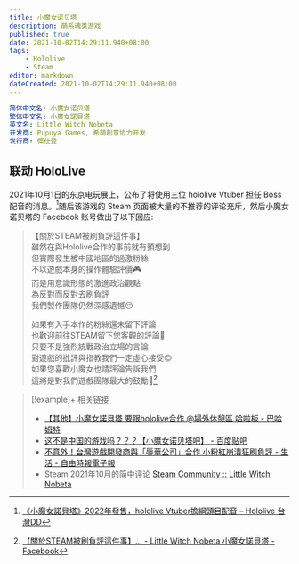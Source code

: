 ```yaml
---
title: 小魔女诺贝塔
description: 萌系魂类游戏
published: true
date: 2021-10-02T14:29:11.940+08:00
tags:
    - Hololive
    - Steam
editor: markdown
dateCreated: 2021-10-02T14:29:11.940+08:00
---
```


```YAML
简体中文名: 小魔女诺贝塔
繁体中文名: 小魔女諾貝塔
英文名: Little Witch Nobeta
开发商: Pupuya Games, 希萌創意协力开发
发行商: 傑仕登
```

## 联动 HoloLive

2021年10月1日的东京电玩展上，公布了将使用三位 hololive Vtuber 担任 Boss 配音的消息。[^n_hvb]随后该游戏的 Steam 页面被大量的不推荐的评论充斥，然后小魔女诺贝塔的 Facebook 账号做出了以下回应:

[^n_hvb]: [《小魔女諾貝塔》2022年發售，hololive Vtuber擔綱頭目配音 – Hololive 台灣DD](https://web.archive.org/web/20211002061617/https://hololivetw.com/archives/40600)

> 【關於STEAM被刷負評這件事】<br>
> 雖然在與Hololive合作的事前就有預想到<br>
> 但實際發生被中國地區的過激粉絲<br>
> 不以遊戲本身的操作體驗評價🎮<br>
> 而是用意識形態的激進政治觀點<br>
> 為反對而反對去刷負評<br>
> 我們製作團隊仍然深感遺憾😔
>
> 如果有入手本作的粉絲還未留下評論<br>
> 也歡迎前往STEAM留下您客觀的評論📩<br>
> 只要不是強烈統戰政治立場的言論<br>
> 對遊戲的批評與指教我們一定虛心接受😊<br>
> 如果您喜歡小魔女也請評論告訴我們<br>
> 這將是對我們遊戲團隊最大的鼓勵🥰[^fb_bc]

[^fb_bc]: [【關於STEAM被刷負評這件事】... - Little Witch Nobeta 小魔女諾貝塔 - Facebook](https://archive.is/Gq4M2 "https://www.facebook.com/LittleWitchNobeta/posts/385845053129719")

> [!example]+ 相关链接
> + [【其他】小魔女諾貝塔 要跟hololive合作 @場外休憩區 哈啦板 - 巴哈姆特](https://web.archive.org/web/20211002061649/https://forum.gamer.com.tw/C.php?bsn=60076&snA=6595903)
> + [这不是中国的游戏吗？？？【小魔女诺贝塔吧】 - 百度贴吧](https://web.archive.org/web/20211002064752/https://tieba.baidu.com/p/7552298740)
> + [不意外！台灣遊戲開發商與「辱華公司」合作 小粉紅崩潰狂刷負評 - 生活 - 自由時報電子報](https://web.archive.org/web/20211002061612/https://news.ltn.com.tw/news/life/breakingnews/3690596)
> + Steam 2021年10月的简中评论 [Steam Community :: Little Witch Nobeta](https://web.archive.org/web/20211002061501/https://steamcommunity.com/app/1049890/negativereviews/?browsefilter=mostrecent&snr=1_5_100010_&filterLanguage=schinese&p=1)
